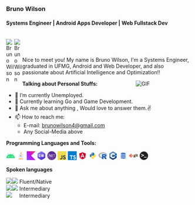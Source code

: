 ### Bruno Wilson
#### Systems Engineer | Android Apps Developer | Web Fullstack Dev

<br/>

<a href="https://www.linkedin.com/in/bruno-wilson-a9a32b133/">
<img align="left" alt="Bruno Wilson" width="22px" src="https://cdn.jsdelivr.net/npm/simple-icons@v3/icons/linkedin.svg" />
</a>
<a href="https://www.instagram.com/brunowilsonldp/">
<img align="left" alt="Bruno Wilson" width="22px" src="https://cdn.jsdelivr.net/npm/simple-icons@v3/icons/instagram.svg" />
</a>
<br />

<br />

Nice to meet you! My name is Bruno Wilson, I'm a Systems Engineer, graduated in UFMG, Android and Web Developer, and also passionate about Artificial Intelligence and Optimization!!

<img width="30%" align="right" alt="GIF" src="https://media.giphy.com/media/bGgsc5mWoryfgKBx1u/giphy.gif" />


**Talking about Personal Stuffs:**

- 🔭 I’m currently Unemployed.
- 🌱 Currently learning Go and Game Development.
- 💬 Ask me about anything , Would love to answer them.✌
- 📫 How to reach me: 
  - E-mail: brunowilson4@gmail.com
  - Any Social-Media above


**Programming Languages and Tools:**

<code><img height="24" src="https://raw.githubusercontent.com/github/explore/80688e429a7d4ef2fca1e82350fe8e3517d3494d/topics/android/android.png"></code>
<code><img height="24" src="https://raw.githubusercontent.com/github/explore/80688e429a7d4ef2fca1e82350fe8e3517d3494d/topics/java/java.png"></code>
<code><img height="24" src="https://raw.githubusercontent.com/github/explore/80688e429a7d4ef2fca1e82350fe8e3517d3494d/topics/kotlin/kotlin.png"></code>
<code><img height="24" src="https://raw.githubusercontent.com/github/explore/80688e429a7d4ef2fca1e82350fe8e3517d3494d/topics/csharp/csharp.png"></code>
<code><img height="24" src="https://raw.githubusercontent.com/github/explore/80688e429a7d4ef2fca1e82350fe8e3517d3494d/topics/dotnet/dotnet.png"></code>
<code><img height="24" src="https://raw.githubusercontent.com/github/explore/80688e429a7d4ef2fca1e82350fe8e3517d3494d/topics/javascript/javascript.png"></code>
<code><img height="24" src="https://raw.githubusercontent.com/github/explore/80688e429a7d4ef2fca1e82350fe8e3517d3494d/topics/typescript/typescript.png"></code>
<code><img height="24" src="https://raw.githubusercontent.com/github/explore/80688e429a7d4ef2fca1e82350fe8e3517d3494d/topics/angular/angular.png"></code>
<code><img height="24" src="https://raw.githubusercontent.com/github/explore/80688e429a7d4ef2fca1e82350fe8e3517d3494d/topics/python/python.png"></code>
<code><img height="24" src="https://raw.githubusercontent.com/github/explore/80688e429a7d4ef2fca1e82350fe8e3517d3494d/topics/r/r.png"></code>
<code><img height="24" src="https://raw.githubusercontent.com/github/explore/80688e429a7d4ef2fca1e82350fe8e3517d3494d/topics/cpp/cpp.png"></code>
<code><img height="24" src="https://raw.githubusercontent.com/github/explore/80688e429a7d4ef2fca1e82350fe8e3517d3494d/topics/sql/sql.png"></code>
<code><img height="24" src="https://raw.githubusercontent.com/github/explore/80688e429a7d4ef2fca1e82350fe8e3517d3494d/topics/git/git.png"></code>
<code><img height="24" src="https://raw.githubusercontent.com/github/explore/80688e429a7d4ef2fca1e82350fe8e3517d3494d/topics/terminal/terminal.png"></code>


**Spoken languages**

<img src="https://flagsapi.com/BR/shiny/16.png"><img src="https://flagsapi.com/PT/shiny/16.png"> Fluent/Native
<br/>
<img src="https://flagsapi.com/US/shiny/16.png"><img src="https://flagsapi.com/GB/shiny/16.png"> Intermediary
<br/>
<img src="https://flagsapi.com/FR/shiny/16.png">&nbsp;&nbsp;&nbsp;&nbsp; Intermediary
<br/>
